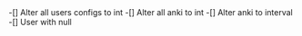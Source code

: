 ##
 -[] Alter all users configs to int
 -[] Alter all anki to int
 -[] Alter anki to interval
 -[] User with null

